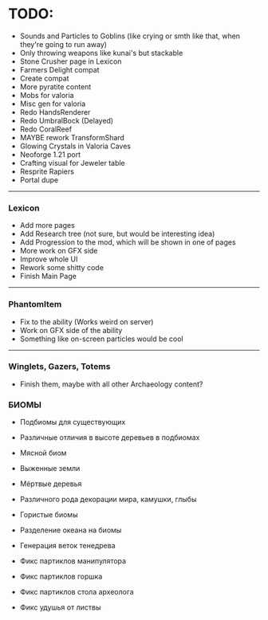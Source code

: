 # TODO:
- Sounds and Particles to Goblins (like crying or smth like that, when they're going to run away)
- Only throwing weapons like kunai's but stackable
- Stone Crusher page in  Lexicon
- Farmers Delight compat
- Create compat
- More pyratite content
- Mobs for valoria
- Misc gen for valoria
- Redo HandsRenderer
- Redo UmbralBock (Delayed)
- Redo CoralReef
- MAYBE rework TransformShard
- Glowing Crystals in Valoria Caves
- Neoforge 1.21 port
- Crafting visual for Jeweler table
- Resprite Rapiers
- Portal dupe
---
### Lexicon
- Add more pages
- Add Research tree (not sure, but would be interesting idea)
- Add Progression to the mod, which will be shown in one of pages
- More work on GFX side
- Improve whole UI
- Rework some shitty code
- Finish Main Page
---
### PhantomItem
- Fix to the ability (Works weird on server)
- Work on GFX side of the ability
- Something like on-screen particles would be cool
---
### Winglets, Gazers, Totems
- Finish them, maybe with all other Archaeology content?

### БИОМЫ
- Подбиомы для существующих
- Различные отличия в высоте деревьев в подбиомах
- Мясной биом
- Выженные земли
- Мёртвые деревья
- Различного рода декорации мира, камушки, глыбы
- Гористые биомы
- Разделение океана на биомы
- Генерация веток тенедрева 

- Фикс партиклов манипулятора
- Фикс партиклов горшка
- Фикс партиклов стола археолога
- Фикс удушья от листвы
